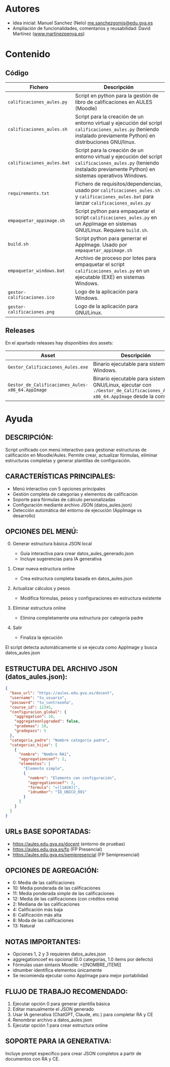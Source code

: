 # Autores
- Idea inicial: Manuel Sanchez (Nelo) me.sanchezgomis@edu.gva.es
- Ampliación de funcionalidades, comentarios y reusabilidad: David Martinez (www.martinezpenya.es)

# Contenido

## Código

| Fichero                     | Descripción                                                  |
| --------------------------- | ------------------------------------------------------------ |
| `calificaciones_aules.py`   | Script en python para la gestión de libro de calificaciones en AULES (Moodle) |
| `calificaciones_aules.sh`   | Script para la creación de un entorno virtual y ejecución del script `calificaciones_aules.py` (teniendo instalado previamente Python) en distribuciones GNU/linux. |
| `calificaciones_aules.bat`  | Script para la creación de un entorno virtual y ejecución del script `calificaciones_aules.py` (teniendo instalado previamente Python) en sistemas operativos Windows. |
| `requirements.txt`          | Fichero de requisitos/dependencias, usado por `calificaciones_aules.sh` y `calificaciones_aules.bat` para lanzar `calificaciones_aules.py` |
| `empaquetar_appimage.sh`    | Script python para empaquetar el script `calificaciones_aules.py` en un AppImage en sistemas GNU/Linux. Requiere `build.sh`. |
| `build.sh`                  | Script python para generrar el AppImage. Usado por `empaquetar_appimage.sh` |
| `empaquetar_windows.bat`    | Archivo de proceso por lotes para empaquetar el script `calificaciones_aules.py` en un ejecutable (EXE) en sistemas Windows. |
| `gestor-calificaciones.ico` | Logo de la aplicación para Windows.                          |
| `gestor-calificaciones.png` | Logo de la aplicación para GNU/Linux.                        |

## Releases

En el apartado releases hay disponibles dos assets:

| Asset                                            | Descripción                                                  |
| ------------------------------------------------ | ------------------------------------------------------------ |
| `Gestor_Calificaciones_Aules.exe`                | Binario ejecutable para sistemas Windows.                    |
| `Gestor_de_Calificaciones_Aules-x86_64.AppImage` | Binario ejecutable para sistemas GNU/Linux, ejecutar con `./Gestor_de_Calificaciones_Aules-x86_64.AppImage` desde la consola |

# Ayuda

## DESCRIPCIÓN:
Script unificado con menú interactivo para gestionar estructuras de calificación en Moodle/Aules.
Permite crear, actualizar fórmulas, eliminar estructuras completas y generar plantillas de configuración.

## CARACTERÍSTICAS PRINCIPALES:
- Menú interactivo con 5 opciones principales
- Gestión completa de categorías y elementos de calificación
- Soporte para fórmulas de cálculo personalizadas
- Configuración mediante archivo JSON (datos_aules.json)
- Detección automática del entorno de ejecución (AppImage vs desarrollo)

## OPCIONES DEL MENÚ:
0. Generar estructura básica JSON local
   - Guía interactiva para crear datos_aules_generado.json
   - Incluye sugerencias para IA generativa

1. Crear nueva estructura online
   - Crea estructura completa basada en datos_aules.json

2. Actualizar cálculos y pesos
   - Modifica fórmulas, pesos y configuraciones en estructura existente

3. Eliminar estructura online
   - Elimina completamente una estructura por categoría padre

4. Salir
   - Finaliza la ejecución

El script detecta automáticamente si se ejecuta como AppImage y busca datos_aules.json

## ESTRUCTURA DEL ARCHIVO JSON (datos_aules.json):
```json
{
  "base_url": "https://aules.edu.gva.es/docent",
  "username": "tu_usuario",
  "password": "tu_contraseña",
  "course_id": 12345,
  "configuracion_global": {
    "aggregation": 10,
    "aggregateonlygraded": false,
    "grademax": 10,
    "gradepass": 5
  },
  "categoria_padre": "Nombre categoría padre",
  "categorias_hijas": [
    {
      "nombre": "Nombre RA1",
      "aggregationcoef": 2,
      "elementos": [
        "Elemento simple",
        {
          "nombre": "Elemento con configuración",
          "aggregationcoef": 2,
          "formula": "=[[1AVA]]",
          "idnumber": "ID_UNICO_001"
        }
      ]
    }
  ]
}
```

## URLs BASE SOPORTADAS:
- https://aules.edu.gva.es/docent (entorno de pruebas)
- https://aules.edu.gva.es/fp (FP Presencial)
- https://aules.edu.gva.es/semipresencial (FP Semipresencial)

## OPCIONES DE AGREGACIÓN:
-  0: Media de las calificaciones
- 10: Media ponderada de las calificaciones
- 11: Media ponderada simple de las calificaciones
- 12: Media de las calificaciones (con créditos extra)
-  2: Mediana de las calificaciones
-  4: Calificación más baja
-  6: Calificación más alta
-  8: Moda de las calificaciones
- 13: Natural

## NOTAS IMPORTANTES:
- Opciones 1, 2 y 3 requieren datos_aules.json
- aggregationcoef es opcional (0.0 categorías, 1.0 items por defecto)
- Fórmulas usan sintaxis Moodle: =[[NOMBRE_ITEM]]
- idnumber identifica elementos únicamente
- Se recomienda ejecutar como AppImage para mejor portabilidad

## FLUJO DE TRABAJO RECOMENDADO:
1. Ejecutar opción 0 para generar plantilla básica
2. Editar manualmente el JSON generado
3. Usar IA generativa (ChatGPT, Claude, etc.) para completar RA y CE
4. Renombrar archivo a datos_aules.json
5. Ejecutar opción 1 para crear estructura online

## SOPORTE PARA IA GENERATIVA:
Incluye prompt específico para crear JSON completos a partir de documentos con RA y CE.
